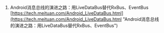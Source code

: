 1. Android消息总线的演进之路：用LiveDataBus替代RxBus、EventBus<br>[https://tech.meituan.com/Android_LiveDataBus.html](https://tech.meituan.com/Android_LiveDataBus.html "Android消息总线的演进之路：用LiveDataBus替代RxBus、EventBus")